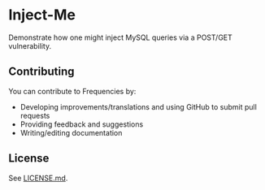 # Inject-Me
Demonstrate how one might inject MySQL queries via a POST/GET vulnerability.

Contributing
--------------
You can contribute to Frequencies by:
*   Developing improvements/translations and using GitHub to submit pull requests
*   Providing feedback and suggestions
*   Writing/editing documentation

License
--------------
See [LICENSE.md](http://github.com/itscory/Inject-Me/blob/master/LICENSE).
